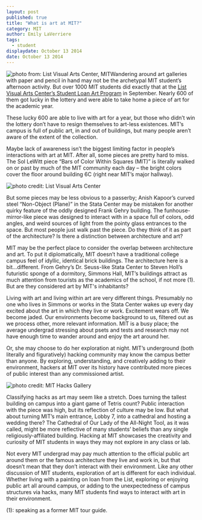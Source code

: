```yaml
---
layout: post
published: true
title: "What is art at MIT?"
category: MIT
author: Emily LaVerriere
tags: 
  - student
displaydate: October 13 2014
date: October 13 2014
---
```


![photo from: List Visual Arts Center, MIT](https://listart.mit.edu/sites/default/files/styles/slideshow/public/MIT-3%2A%20copy.jpg?itok=3TN4n15D)Wandering around art galleries with paper and pencil in hand may not be the archetypal MIT student’s afternoon activity. But over 1000 MIT students did exactly that at the [List Visual Arts Center’s Student Loan Art Program](https://listart.mit.edu/events-programs/student-loan-art-program-artwork-pickup) in September. Nearly 600 of them got lucky in the lottery and were able to take home a piece of art for the academic year. 

These lucky 600 are able to live with art for a year, but those who didn’t win the lottery don’t have to resign themselves to art-less existences. MIT’s campus is full of public art, in and out of buildings, but many people aren’t aware of the extent of the collection. 

Maybe lack of awareness isn’t the biggest limiting factor in people’s interactions with art at MIT. After all, some pieces are pretty hard to miss. The Sol LeWitt piece “Bars of Color Within Squares (MIT)” is literally walked on or past by much of the MIT community each day – the bright colors cover the floor around building 6C (right near MIT’s major hallway). 

![photo credit: List Visual Arts Center](https://listart.mit.edu/sites/default/files/styles/slideshow/public/Kapoor-01.jpg?itok=5U3ZEoVL)

But some pieces may be less obvious to a passerby; Anish Kapoor’s curved steel “Non-Object (Plane)” in the Stata Center may be mistaken for another quirky feature of the oddly designed Frank Gehry building. The funhouse-mirror-like piece was designed to interact with in a space full of colors, odd angles, and weird sources of light from the pointy glass entrances to the space. But most people just walk past the piece. Do they think of it as part of the architecture? Is there a distinction between architecture and art?

MIT may be the perfect place to consider the overlap between architecture and art. To put it diplomatically, MIT doesn’t have a traditional college campus feel of idyllic, identical brick buildings. The architecture here is a bit...different. From Gehry’s Dr. Seuss-like Stata Center to Steven Holl’s futuristic sponge of a dormitory, Simmons Hall, MIT’s buildings attract as much attention from tourists as the academics of the school, if not more (1). But are they considered art by MIT's inhabitants?

Living with art and living within art are very different things. Presumably no one who lives in Simmons or works in the Stata Center wakes up every day excited about the art in which they live or work. Excitement wears off. We become jaded. Our environments become background to us, filtered out as we process other, more relevant information. MIT is a busy place; the average undergrad stressing about psets and tests and research may not have enough time to wander around and enjoy the art around her.

Or, she may choose to do her exploration at night. MIT’s underground (both literally and figuratively) hacking community may know the campus better than anyone. By exploring, understanding, and creatively adding to their environment, hackers at MIT over its history have contributed more pieces of public interest than any commissioned artist. 

![photo credit: MIT Hacks Gallery](http://hacks.mit.edu/Hacks/by_year/1992/cathedral_7/windows1.gif)

Classifying hacks as art may seem like a stretch. Does turning the tallest building on campus into a giant game of Tetris count? Public interaction with the piece was high, but its reflection of culture may be low. But what about turning MIT’s main entrance, Lobby 7, into a cathedral and hosting a wedding there? The Cathedral of Our Lady of the All-Night Tool, as it was called, might be more reflective of many students’ beliefs than any single religiously-affiliated building. Hacking at MIT showcases the creativity and curiosity of MIT students in ways they may not explore in any class or lab. 

Not every MIT undergrad may pay much attention to the official public art around them or the famous architecture they live and work in, but that doesn’t mean that they don’t interact with their environment. Like any other discussion of MIT students, exploration of art is different for each individual. Whether living with a painting on loan from the List, exploring or enjoying public art all around campus, or adding to the unexpectedness of campus structures via hacks, many MIT students find ways to interact with art in their environment.

(1): speaking as a former MIT tour guide.